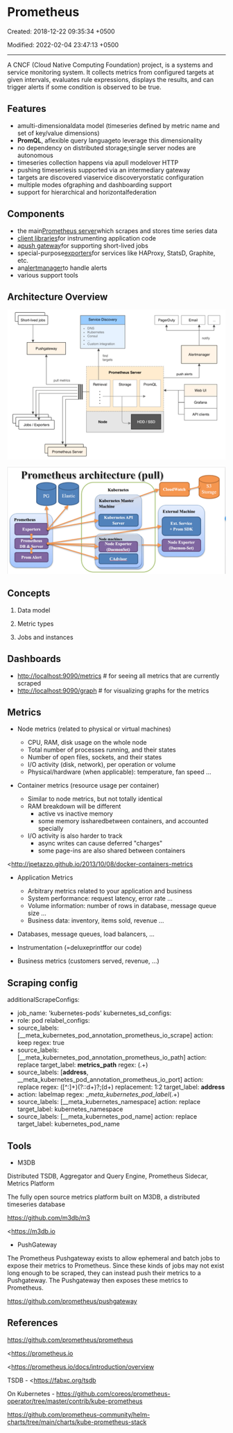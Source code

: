 # Prometheus

Created: 2018-12-22 09:35:34 +0500

Modified: 2022-02-04 23:47:13 +0500

---

A CNCF (Cloud Native Computing Foundation) project, is a systems and service monitoring system. It collects metrics from configured targets at given intervals, evaluates rule expressions, displays the results, and can trigger alerts if some condition is observed to be true.

## Features
-   amulti-dimensionaldata model (timeseries defined by metric name and set of key/value dimensions)
-   **PromQL**, aflexible query languageto leverage this dimensionality
-   no dependency on distributed storage;single server nodes are autonomous
-   timeseries collection happens via apull modelover HTTP
-   pushing timeseriesis supported via an intermediary gateway
-   targets are discovered viaservice discoveryorstatic configuration
-   multiple modes ofgraphing and dashboarding support
-   support for hierarchical and horizontalfederation

## Components
-   the main[Prometheus server](https://github.com/prometheus/prometheus)which scrapes and stores time series data
-   [client libraries](https://prometheus.io/docs/instrumenting/clientlibs/)for instrumenting application code
-   a[push gateway](https://github.com/prometheus/pushgateway)for supporting short-lived jobs
-   special-purpose[exporters](https://prometheus.io/docs/instrumenting/exporters/)for services like HAProxy, StatsD, Graphite, etc.
-   an[alertmanager](https://github.com/prometheus/alertmanager)to handle alerts
-   various support tools

## Architecture Overview

![Short-lived jobs Pushgateway pull metrics Jobs / Exporters Prometheus Server Service Discovery • DNS Kubernetes • Consul • Custom integration find targets Prometheus Server PagerDuty Email notify Alertmanager push alerts PromQL Retrieval Node Storage Web UI Grafana API clients HDD / SSD ](../../media/DevOps-Monitoring-Prometheus-image1.png)

![Prometheus architecture (pull) Storage PG Elastic Prometheus Exporters Prometheus DB &Server Prom Alert Kubernetes Kubernetes Master Machine Kubernetes API Server Node machines Node Exporter CloudWatch External Machine Ext. Service + Prom SDK Node Exporter (Daemon-Set) ](../../media/DevOps-Monitoring-Prometheus-image2.png)



## Concepts

1.  Data model

2.  Metric types

3.  Jobs and instances

## Dashboards
-   <http://localhost:9090/metrics> # for seeing all metrics that are currently scraped
-   <http://localhost:9090/graph> # for visualizing graphs for the metrics

## Metrics
-   Node metrics (related to physical or virtual machines)
    -   CPU, RAM, disk usage on the whole node
    -   Total number of processes running, and their states
    -   Number of open files, sockets, and their states
    -   I/O activity (disk, network), per operation or volume
    -   Physical/hardware (when applicable): temperature, fan speed ...


-   Container metrics (resource usage per container)
    -   Similar to node metrics, but not totally identical
    -   RAM breakdown will be different
        -   active vs inactive memory
        -   some memory issharedbetween containers, and accounted specially
    -   I/O activity is also harder to track
        -   async writes can cause deferred "charges"
        -   some page-ins are also shared between containers

<http://jpetazzo.github.io/2013/10/08/docker-containers-metrics


-   Application Metrics
    -   Arbitrary metrics related to your application and business
    -   System performance: request latency, error rate ...
    -   Volume information: number of rows in database, message queue size ...
    -   Business data: inventory, items sold, revenue ...


-   Databases, message queues, load balancers, ...
-   Instrumentation (=deluxeprintffor our code)
-   Business metrics (customers served, revenue, ...)

## Scraping config

additionalScrapeConfigs:
- job_name: 'kubernetes-pods'
kubernetes_sd_configs:
- role: pod
relabel_configs:
- source_labels: [__meta_kubernetes_pod_annotation_prometheus_io_scrape]
action: keep
regex: true
- source_labels: [__meta_kubernetes_pod_annotation_prometheus_io_path]
action: replace
target_label: __metrics_path__
regex: (.+)
- source_labels: [__address__, __meta_kubernetes_pod_annotation_prometheus_io_port]
action: replace
regex: ([^:]+)(?::d+)?;(d+)
replacement: $1:$2
target_label: __address__
- action: labelmap
regex: __meta_kubernetes_pod_label_(.+)
- source_labels: [__meta_kubernetes_namespace]
action: replace
target_label: kubernetes_namespace
- source_labels: [__meta_kubernetes_pod_name]
action: replace
target_label: kubernetes_pod_name

## Tools
-   M3DB

Distributed TSDB, Aggregator and Query Engine, Prometheus Sidecar, Metrics Platform

The fully open source metrics platform built on M3DB, a distributed timeseries database

<https://github.com/m3db/m3>

<https://m3db.io


-   PushGateway

The Prometheus Pushgateway exists to allow ephemeral and batch jobs to expose their metrics to Prometheus. Since these kinds of jobs may not exist long enough to be scraped, they can instead push their metrics to a Pushgateway. The Pushgateway then exposes these metrics to Prometheus.

<https://github.com/prometheus/pushgateway>

## References

<https://github.com/prometheus/prometheus>

<https://prometheus.io

<https://prometheus.io/docs/introduction/overview

TSDB - <https://fabxc.org/tsdb

On Kubernetes - <https://github.com/coreos/prometheus-operator/tree/master/contrib/kube-prometheus>

<https://github.com/prometheus-community/helm-charts/tree/main/charts/kube-prometheus-stack>


